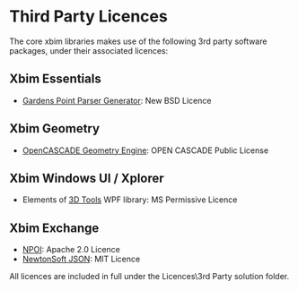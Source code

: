﻿# Third Party Licences

The core xbim libraries makes use of the following 3rd party software packages, under their associated licences:

## Xbim Essentials 

* [Gardens Point Parser Generator](http://gppg.codeplex.com/):  New BSD Licence

## Xbim Geometry

* [OpenCASCADE Geometry Engine](http://www.opencascade.org/):  OPEN CASCADE Public License 

## Xbim Windows UI / Xplorer

* Elements of [3D Tools](http://3dtools.codeplex.com/) WPF library: MS Permissive Licence

## Xbim Exchange
* [NPOI](http://npoi.codeplex.com): Apache 2.0 Licence
* [NewtonSoft JSON](http://json.codeplex.com/): MIT Licence


All licences are included in full under the Licences\3rd Party solution folder. 